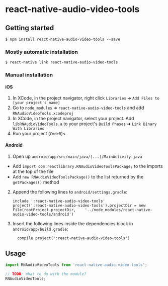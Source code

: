 
# react-native-audio-video-tools

## Getting started

`$ npm install react-native-audio-video-tools --save`

### Mostly automatic installation

`$ react-native link react-native-audio-video-tools`

### Manual installation


#### iOS

1. In XCode, in the project navigator, right click `Libraries` ➜ `Add Files to [your project's name]`
2. Go to `node_modules` ➜ `react-native-audio-video-tools` and add `RNAudioVideoTools.xcodeproj`
3. In XCode, in the project navigator, select your project. Add `libRNAudioVideoTools.a` to your project's `Build Phases` ➜ `Link Binary With Libraries`
4. Run your project (`Cmd+R`)<

#### Android

1. Open up `android/app/src/main/java/[...]/MainActivity.java`
  - Add `import com.reactlibrary.RNAudioVideoToolsPackage;` to the imports at the top of the file
  - Add `new RNAudioVideoToolsPackage()` to the list returned by the `getPackages()` method
2. Append the following lines to `android/settings.gradle`:
  	```
  	include ':react-native-audio-video-tools'
  	project(':react-native-audio-video-tools').projectDir = new File(rootProject.projectDir, 	'../node_modules/react-native-audio-video-tools/android')
  	```
3. Insert the following lines inside the dependencies block in `android/app/build.gradle`:
  	```
      compile project(':react-native-audio-video-tools')
  	```


## Usage
```javascript
import RNAudioVideoTools from 'react-native-audio-video-tools';

// TODO: What to do with the module?
RNAudioVideoTools;
```
  